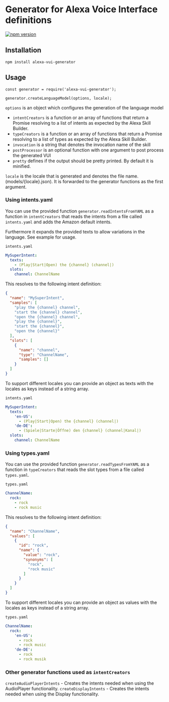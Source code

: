 # Generator for Alexa Voice Interface definitions

[![npm version](https://badge.fury.io/js/alexa-vui-generator.svg)](https://badge.fury.io/js/alexa-vui-generator)


## Installation

`npm install alexa-vui-generator`

## Usage

```
const generator = require('alexa-vui-generator');

generator.createLanguageModel(options, locale);
```

`options` is an object which configures the generation of the language model

* `intentCreators` is a function or an array of functions that return a Promise resolving to a list of intents as expected by the Alexa Skill Builder.
* `typeCreators` is a function or an array of functions that return a Promise resolving to a list of types as expected by the Alexa Skill Builder.
* `invocation` is a string that denotes the invocation name of the skill
* `postProcessor` is an optional function with one argument to post process the generated VUI 
* `pretty` defines if the output should be pretty printed. By default it is minified.

`locale` is the locale that is generated and denotes the file name. (models/{locale}.json). It is forwarded to the generator functions as the first argument.

### Using intents.yaml

You can use the provided function `generator.readIntentsFromYAML` as a function in `intentCreators` that reads the intents from a file called `intents.yaml` and adds the Amazon default intents.

Furthermore it expands the provided texts to allow variations in the language. See example for usage.

`intents.yaml`
```yaml
MySuperIntent:
  texts:
    - (Play|Start|Open) the {channel} (channel|)
  slots:
    channel: ChannelName
```

This resolves to the following intent definition:

```json
{
  "name": "MySuperIntent",
  "samples": [
    "play the {channel} channel",
    "start the {channel} channel",
    "open the {channel} channel",
    "play the {channel}",
    "start the {channel}",
    "open the {channel}"
  ],
  "slots": [
    {
      "name": "channel",
      "type": "ChannelName",
      "samples": []
    }
  ]
}
```

To support different locales you can provide an object as texts with the locales as keys instead of a string array.

`intents.yaml`
```yaml
MySuperIntent:
  texts:
    'en-US':
      - (Play|Start|Open) the {channel} (channel|)
    'de-DE':
      - (Spiele|Starte|Öffne) den {channel} (channel|Kanal|)
  slots:
    channel: ChannelName
```


### Using types.yaml

You can use the provided function `generator.readTypesFromYAML` as a function in `typeCreators` that reads the slot types from a file called `types.yaml`.

`types.yaml`
```yaml
ChannelName:
  rock:
    - rock
    - rock music
```

This resolves to the following intent definition:

```json
{
  "name": "ChannelName",
  "values": [
    {
      "id": "rock",
      "name": {
        "value": "rock",
        "synonyms": [
          "rock",
          "rock music"
        ]
      }
    }
  ]
}
```

To support different locales you can provide an object as values with the locales as keys instead of a string array.

`types.yaml`
```yaml
ChannelName:
  rock:
    'en-US':
      - rock
      - rock music
    'de-DE':
      - rock
      - rock musik
```

### Other generator functions used as `intentCreators`

`createAudioPlayerIntents` - Creates the intents needed when using the AudioPlayer functionality.
`createDisplayIntents` - Creates the intents needed when using the Display functionality.